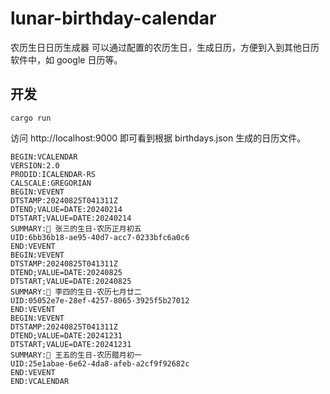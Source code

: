 # lunar-birthday-calendar
农历生日日历生成器
可以通过配置的农历生日，生成日历，方便到入到其他日历软件中，如 google 日历等。

## 开发
```
cargo run
```
访问 http://localhost:9000 即可看到根据 birthdays.json 生成的日历文件。
```
BEGIN:VCALENDAR
VERSION:2.0
PRODID:ICALENDAR-RS
CALSCALE:GREGORIAN
BEGIN:VEVENT
DTSTAMP:20240825T041311Z
DTEND;VALUE=DATE:20240214
DTSTART;VALUE=DATE:20240214
SUMMARY:🎂 张三的生日-农历正月初五
UID:6bb36b18-ae95-40d7-acc7-0233bfc6a0c6
END:VEVENT
BEGIN:VEVENT
DTSTAMP:20240825T041311Z
DTEND;VALUE=DATE:20240825
DTSTART;VALUE=DATE:20240825
SUMMARY:🎂 李四的生日-农历七月廿二
UID:05052e7e-28ef-4257-8065-3925f5b27012
END:VEVENT
BEGIN:VEVENT
DTSTAMP:20240825T041311Z
DTEND;VALUE=DATE:20241231
DTSTART;VALUE=DATE:20241231
SUMMARY:🎂 王五的生日-农历腊月初一
UID:25e1abae-6e62-4da8-afeb-a2cf9f92682c
END:VEVENT
END:VCALENDAR
```